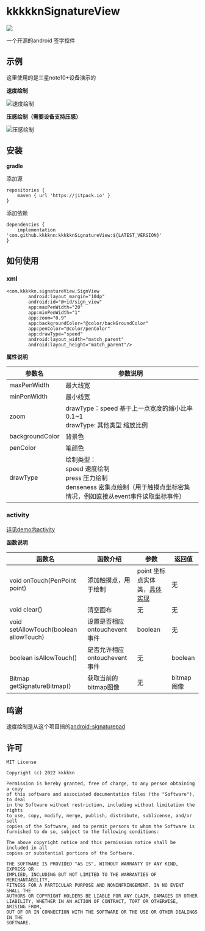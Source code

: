 # kkkkknSignatureView

[![](https://jitpack.io/v/kkkknn/kkkkknSignatureView.svg)](https://jitpack.io/#kkkknn/kkkkknSignatureView)

一个开源的android 签字控件

## 示例

这里使用的是三星note10+设备演示的

**速度绘制**

![速度绘制](https://github.com/kkkknn/kkkkknSignatureView/blob/master/images/speed.gif)

**压感绘制（需要设备支持压感）**

![压感绘制](https://github.com/kkkknn/kkkkknSignatureView/blob/master/images/press.gif)

## 安装

**gradle** 

添加源

~~~
repositories {
    maven { url 'https://jitpack.io' }
}
~~~

添加依赖

~~~
dependencies {
	implementation 'com.github.kkkknn:kkkkknSignatureView:${LATEST_VERSION}'
}
~~~



## 如何使用

### xml

~~~
<com.kkkkkn.signatureView.SignView
        android:layout_margin="10dp"
        android:id="@+id/sign_view"
        app:maxPenWidth="20"
        app:minPenWidth="1"
        app:zoom="0.9"
        app:backgroundColor="@color/backGroundColor"
        app:penColor="@color/penColor"
        app:drawType="speed"
        android:layout_width="match_parent"
        android:layout_height="match_parent"/>
~~~

**属性说明**

| 参数名          | 参数说明                                                     |
| --------------- | ------------------------------------------------------------ |
| maxPenWidth     | 最大线宽                                                     |
| minPenWidth     | 最小线宽                                                     |
| zoom            | drawType：speed 基于上一点宽度的缩小比率0.1~1<br />drawType:  其他类型 缩放比例 |
| backgroundColor | 背景色                                                       |
| penColor        | 笔颜色                                                       |
| drawType        | 绘制类型：<br />speed  速度绘制<br />press  压力绘制<br />denseness  密集点绘制（用于触摸点坐标密集情况，例如直接从event事件读取坐标事件） |

### activity

[详见demo内activity](https://github.com/kkkknn/kkkkknSignatureView/blob/master/app/src/main/java/com/kkkkkn/kdraw/MainActivity.java)

**函数说明**

| 函数名                                 | 函数介绍                     | 参数                                                         | 返回值     |
| -------------------------------------- | ---------------------------- | ------------------------------------------------------------ | ---------- |
| void onTouch(PenPoint point)           | 添加触摸点，用于绘制         | point 坐标点实体类，[具体实现](https://github.com/kkkknn/kkkkknSignatureView/blob/master/app/SignatureView/src/main/java/com/kkkkkn/signatureView/PenPoint.java) | 无         |
| void clear()                           | 清空画布                     | 无                                                           | 无         |
| void setAllowTouch(boolean allowTouch) | 设置是否相应ontouchevent事件 | boolean                                                      | 无         |
| boolean isAllowTouch()                 | 是否允许相应ontouchevent事件 | 无                                                           | boolean    |
| Bitmap getSignatureBitmap()            | 获取当前的bitmap图像         | 无                                                           | bitmap图像 |

## 鸣谢

速度绘制是从这个项目搞的[android-signaturepad](https://github.com/gcacace/android-signaturepad)

## 许可

~~~
MIT License

Copyright (c) 2022 kkkkkn

Permission is hereby granted, free of charge, to any person obtaining a copy
of this software and associated documentation files (the "Software"), to deal
in the Software without restriction, including without limitation the rights
to use, copy, modify, merge, publish, distribute, sublicense, and/or sell
copies of the Software, and to permit persons to whom the Software is
furnished to do so, subject to the following conditions:

The above copyright notice and this permission notice shall be included in all
copies or substantial portions of the Software.

THE SOFTWARE IS PROVIDED "AS IS", WITHOUT WARRANTY OF ANY KIND, EXPRESS OR
IMPLIED, INCLUDING BUT NOT LIMITED TO THE WARRANTIES OF MERCHANTABILITY,
FITNESS FOR A PARTICULAR PURPOSE AND NONINFRINGEMENT. IN NO EVENT SHALL THE
AUTHORS OR COPYRIGHT HOLDERS BE LIABLE FOR ANY CLAIM, DAMAGES OR OTHER
LIABILITY, WHETHER IN AN ACTION OF CONTRACT, TORT OR OTHERWISE, ARISING FROM,
OUT OF OR IN CONNECTION WITH THE SOFTWARE OR THE USE OR OTHER DEALINGS IN THE
SOFTWARE.
~~~